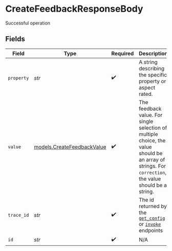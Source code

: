 # CreateFeedbackResponseBody

Successful operation


## Fields

| Field                                                                                                                                                                | Type                                                                                                                                                                 | Required                                                                                                                                                             | Description                                                                                                                                                          |
| -------------------------------------------------------------------------------------------------------------------------------------------------------------------- | -------------------------------------------------------------------------------------------------------------------------------------------------------------------- | -------------------------------------------------------------------------------------------------------------------------------------------------------------------- | -------------------------------------------------------------------------------------------------------------------------------------------------------------------- |
| `property`                                                                                                                                                           | *str*                                                                                                                                                                | :heavy_check_mark:                                                                                                                                                   | A string describing the specific property or aspect rated.                                                                                                           |
| `value`                                                                                                                                                              | [models.CreateFeedbackValue](../models/createfeedbackvalue.md)                                                                                                       | :heavy_check_mark:                                                                                                                                                   | The feedback value. For single selection of multiple choice, the value should be an array of strings. For `correction`, the value should be a string.                |
| `trace_id`                                                                                                                                                           | *str*                                                                                                                                                                | :heavy_check_mark:                                                                                                                                                   | The id returned by the [`get_config`](https://docs.orq.ai/reference/deploymentgetconfig-1) or [`invoke`](https://docs.orq.ai/reference/deploymentinvoke-1) endpoints |
| `id`                                                                                                                                                                 | *str*                                                                                                                                                                | :heavy_check_mark:                                                                                                                                                   | N/A                                                                                                                                                                  |